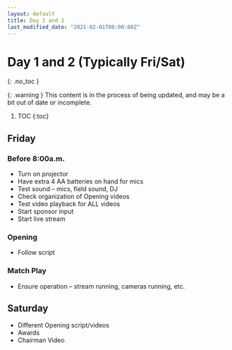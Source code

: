 ```yaml
---
layout: default
title: Day 1 and 2
last_modified_date: "2021-02-01T00:00:00Z"
---
```


# Day 1 and 2 (Typically Fri/Sat)
{: .no_toc }

{: .warning }
This content is in the process of being updated, and may be a bit out of date or incomplete.

1. TOC
{:toc}

## Friday   
 
### Before 8:00a.m. 

- Turn on projector 
- Have extra 4 AA batteries on hand for mics 
- Test sound – mics, field sound, DJ 
- Check organization of Opening videos 
- Test video playback for ALL videos 
- Start sponsor input 
- Start live stream 
 
### Opening 

- Follow script 
 
### Match Play 

- Ensure operation – stream running, cameras running, etc. 
 
## Saturday  

- Different Opening script/videos 
- Awards 
- Chairman Video 
 